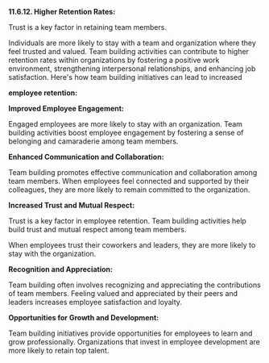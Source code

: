 **11.6.12. Higher Retention Rates:**

Trust is a key factor in retaining team members.

Individuals are more likely to stay with a team and organization where they feel trusted and valued.
Team building activities can contribute to higher retention rates within organizations by fostering a positive work environment, strengthening interpersonal relationships, and enhancing job satisfaction. Here's how team building initiatives can lead to increased 

**employee retention:**

**Improved Employee Engagement:**

Engaged employees are more likely to stay with an organization. Team building activities boost employee engagement by fostering a sense of belonging and camaraderie among team members.

**Enhanced Communication and Collaboration:**

Team building promotes effective communication and collaboration among team members.
When employees feel connected and supported by their colleagues, they are more likely to remain committed to the organization.

**Increased Trust and Mutual Respect:**

Trust is a key factor in employee retention. Team building activities help build trust and mutual respect among team members.

When employees trust their coworkers and leaders, they are more likely to stay with the organization.

**Recognition and Appreciation:**

Team building often involves recognizing and appreciating the contributions of team members.
Feeling valued and appreciated by their peers and leaders increases employee satisfaction and loyalty.

**Opportunities for Growth and Development:**

Team building initiatives provide opportunities for employees to learn and grow professionally.
Organizations that invest in employee development are more likely to retain top talent.


